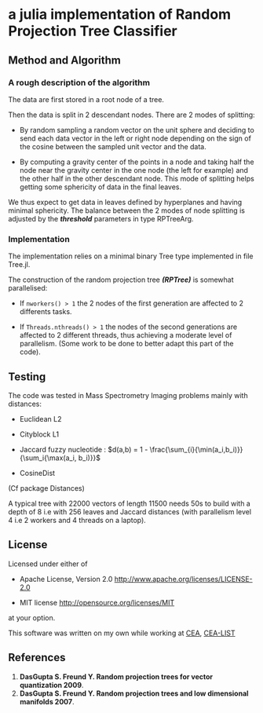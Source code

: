 # a julia implementation of Random Projection Tree Classifier

## Method and Algorithm

### A rough description of the algorithm

The data are first stored in a root node of a tree.

Then the data is split in 2 descendant nodes.
There are 2 modes of splitting:

* By random sampling a random vector on the unit sphere and deciding
  to send each data vector in the left or right node depending on the sign of the cosine between the sampled unit vector and the data.

* By computing a gravity center of the points in a node and taking half the node near the
 gravity center in the one node (the left for example) and the other half in the other descendant node. This mode of splitting helps getting some sphericity of data in the final leaves.

We thus expect to get data in leaves defined by hyperplanes and having minimal sphericity.
The balance between the 2 modes of node splitting is adjusted by the **_threshold_** parameters in type RPTreeArg.  

### Implementation

The implementation relies on a minimal binary Tree type implemented in file Tree.jl.

The construction of the random projection tree **_(RPTree)_** is somewhat parallelised:

* If ``nworkers() > 1`` the 2 nodes of the first generation are affected to 2 differents tasks.

* If ``Threads.nthreads() > 1`` the nodes of the second generations are affected to 2 different threads, thus achieving a moderate level of parallelism. (Some work to be done to better adapt this part of the code).

## Testing

The code was tested in Mass Spectrometry Imaging problems mainly with distances:

* Euclidean     L2
* Cityblock     L1
* Jaccard       fuzzy nucleotide :  $d(a,b) = 1 - \frac{\sum_{i}{\min(a_i,b_i)}}{\sum_i{\max(a_i, b_i)}}$

* CosineDist

(Cf package Distances)

A typical tree with 22000 vectors of length 11500 needs 50s to build with a depth of 8 i.e with 256 leaves and Jaccard distances (with parallelism level 4 i.e 2 workers and 4 threads on a laptop).

## License

Licensed under either of

* Apache License, Version 2.0 <http://www.apache.org/licenses/LICENSE-2.0>

* MIT license  <http://opensource.org/licenses/MIT>

at your option.

This software was written on my own while working at [CEA](http://www.cea.fr/), [CEA-LIST](http://www-list.cea.fr/en/)

## References

1. **DasGupta S. Freund Y. Random projection trees for vector quantization 2009**.
2. **DasGupta S. Freund Y. Random projection trees and low dimensional manifolds 2007**.
